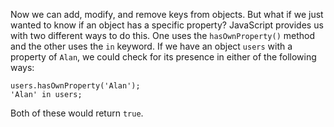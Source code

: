 Now we can add, modify, and remove keys from objects. But what if we just wanted to know if an object has a specific property?
JavaScript provides us with two different ways to do this. One uses the `hasOwnProperty()` method and the other uses the `in` keyword.
If we have an object `users` with a property of `Alan`, we could check for its presence in either of the following ways:

```
users.hasOwnProperty('Alan');
'Alan' in users;
```

Both of these would return `true`.
